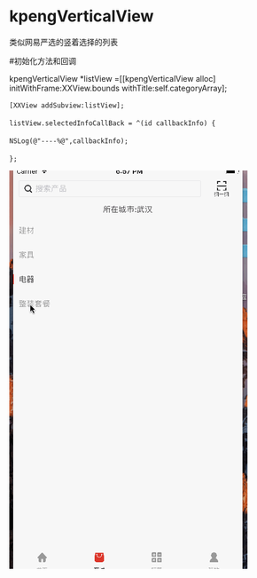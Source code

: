 # kpengVerticalView
类似网易严选的竖着选择的列表

#初始化方法和回调

  kpengVerticalView *listView =[[kpengVerticalView alloc] initWithFrame:XXView.bounds withTitle:self.categoryArray];
    
    [XXView addSubview:listView];
    
    listView.selectedInfoCallBack = ^(id callbackInfo) {
    
    NSLog(@"----%@",callbackInfo);
    
    };
   ![](snv.gif)
   
 
